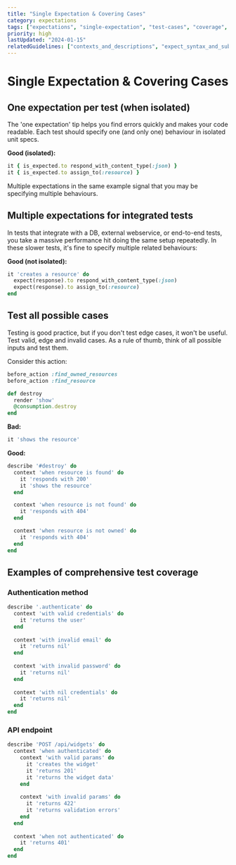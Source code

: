 ```yaml
---
title: "Single Expectation & Covering Cases"
category: expectations
tags: ["expectations", "single-expectation", "test-cases", "coverage", "isolation"]
priority: high
lastUpdated: "2024-01-15"
relatedGuidelines: ["contexts_and_descriptions", "expect_syntax_and_subject"]
---
```


# Single Expectation & Covering Cases

## One expectation per test (when isolated)
The 'one expectation' tip helps you find errors quickly and makes your code readable. Each test should specify one (and only one) behaviour in isolated unit specs.

**Good (isolated):**
```ruby
it { is_expected.to respond_with_content_type(:json) }
it { is_expected.to assign_to(:resource) }
```

Multiple expectations in the same example signal that you may be specifying multiple behaviours.

## Multiple expectations for integrated tests
In tests that integrate with a DB, external webservice, or end-to-end tests, you take a massive performance hit doing the same setup repeatedly. In these slower tests, it's fine to specify multiple related behaviours:

**Good (not isolated):**
```ruby
it 'creates a resource' do
  expect(response).to respond_with_content_type(:json)
  expect(response).to assign_to(:resource)
end
```

## Test all possible cases
Testing is good practice, but if you don't test edge cases, it won't be useful. Test valid, edge and invalid cases. As a rule of thumb, think of all possible inputs and test them.

Consider this action:
```ruby
before_action :find_owned_resources
before_action :find_resource

def destroy
  render 'show'
  @consumption.destroy
end
```

**Bad:**
```ruby
it 'shows the resource'
```

**Good:**
```ruby
describe '#destroy' do
  context 'when resource is found' do
    it 'responds with 200'
    it 'shows the resource'
  end

  context 'when resource is not found' do
    it 'responds with 404'
  end

  context 'when resource is not owned' do
    it 'responds with 404'
  end
end
```

## Examples of comprehensive test coverage

### Authentication method
```ruby
describe '.authenticate' do
  context 'with valid credentials' do
    it 'returns the user'
  end
  
  context 'with invalid email' do
    it 'returns nil'
  end
  
  context 'with invalid password' do
    it 'returns nil'
  end
  
  context 'with nil credentials' do
    it 'returns nil'
  end
end
```

### API endpoint
```ruby
describe 'POST /api/widgets' do
  context 'when authenticated' do
    context 'with valid params' do
      it 'creates the widget'
      it 'returns 201'
      it 'returns the widget data'
    end
    
    context 'with invalid params' do
      it 'returns 422'
      it 'returns validation errors'
    end
  end
  
  context 'when not authenticated' do
    it 'returns 401'
  end
end
```
